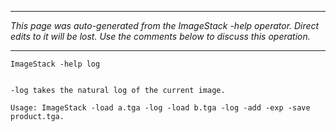 
---

_This page was auto-generated from the ImageStack -help operator. Direct edits to it will be lost. Use the comments below to discuss this operation._

---

```
ImageStack -help log


-log takes the natural log of the current image.

Usage: ImageStack -load a.tga -log -load b.tga -log -add -exp -save product.tga.
```